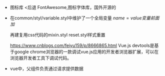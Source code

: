 - 图标库
  <后退
  FontAwesome,图标字体库，国外开源的
- 在common/styl/variable.styl中维护了一个全局变量
  $name=value 
  变量前面加$

  再建复用css代码的mixin.styl
  reset.styl样式重置

  https://www.cnblogs.com/feiyu159/p/8666865.html
  Vue.js devtools是基于google chrome浏览器的一款调试vue.js应用的开发者浏览器扩展，可以在浏览器开发者工具下调试代码。

- vue中，父组件负责通过请求提供数据